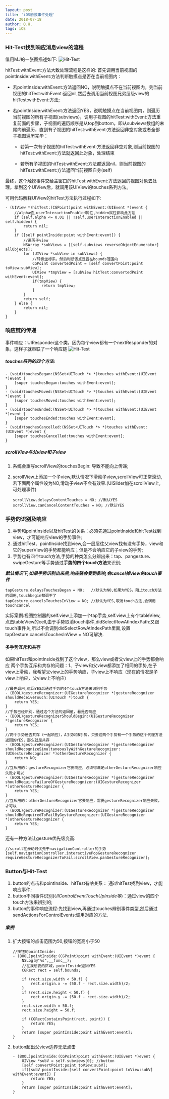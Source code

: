 ```yaml
---
layout: post
title: 'iOS触摸事件处理'
date: 2018-07-18
author: Q.H.
tags: iOS
---
```


### Hit-Test找到响应消息view的流程

借用MJ的一张图描述如下:
![Hit-Test](https://raw.githubusercontent.com/w-qihang/w-qihang.github.io/master/_posts/imgs/hittest.png)

hitTest:withEvent:方法大致处理流程是这样的:
首先调用当前视图的pointInside:withEvent:方法判断触摸点是否在当前视图内：

+ 若pointInside:withEvent:方法返回NO，说明触摸点不在当前视图内，则当前视图的hitTest:withEvent:返回nil,然后去调用当前视图兄弟层级view的hitTest:withEvent:方法;

+ 若pointInside:withEvent:方法返回YES，说明触摸点在当前视图内，则遍历当前视图的所有子视图(subviews)，调用子视图的hitTest:withEvent:方法重复前面的步骤，子视图的遍历顺序是从top到bottom，即从subviews数组的末尾向前遍历，直到有子视图的hitTest:withEvent:方法返回非空对象或者全部子视图遍历完毕：

    - 若第一次有子视图的hitTest:withEvent:方法返回非空对象,则当前视图的hitTest:withEvent:方法就返回此对象，处理结束

    - 若所有子视图的hitTest:withEvent:方法都返回nil，则当前视图的hitTest:withEvent:方法返回当前视图自身(self)

最终，这个触摸事件交给主窗口的hitTest:withEvent:方法返回的视图对象去处理。拿到这个UIView后，就调用该UIView的touches系列方法。

可用代码解释UIView的hitTest方法执行过程如下:

```
- (UIView *)hitTest:(CGPoint)point withEvent:(UIEvent *)event {
    //alpha值,userInteractionEnabled属性,hidden属性影响此方法
    if (self.alpha <= 0.01 || !self.userInteractionEnabled || self.hidden) {
        return nil;
    }
    if ([self pointInside:point withEvent:event]) {
        //遍历子view
        NSArray *subViews = [[self.subviews reverseObjectEnumerator] allObjects];
        for (UIView *subView in subViews) {
            //转换坐标系，然后判断该点是否在bounds范围内
            CGPoint convertedPoint = [self convertPoint:point toView:subView];
            UIView *tmpView = [subView hitTest:convertedPoint withEvent:event];
            if(tmpView) {
                return tmpView;
            }
        }
        return self;
    } else {
        return nil;
    }
}
```
### 响应链的传递
事件响应：UIResponder这个类，因为每个view都有一个nextResponder的对象，这样子就串联了一个响应链
![Hit-Test](https://raw.githubusercontent.com/w-qihang/w-qihang.github.io/master/_posts/imgs/responsechain.png)

##### touches系列的四个方法:

```
- (void)touchesBegan:(NSSet<UITouch *> *)touches withEvent:(UIEvent *)event {
    [super touchesBegan:touches withEvent:event];
}
- (void)touchesMoved:(NSSet<UITouch *> *)touches withEvent:(UIEvent *)event {
    [super touchesMoved:touches withEvent:event];
}
- (void)touchesEnded:(NSSet<UITouch *> *)touches withEvent:(UIEvent *)event {
    [super touchesEnded:touches withEvent:event];
}
- (void)touchesCancelled:(NSSet<UITouch *> *)touches withEvent:(UIEvent *)event {
    [super touchesCancelled:touches withEvent:event];
}
```

##### scrollView与父view和子view
1. 系统会重写scrollView的touchesBegin: 导致不能向上传递;
2. scrollView上添加一个子view,默认情况下滑动子view,scrollView可正常滚动,若下面两个属性设为NO,滑动子view不会有效果.(UISlider加在scrollView上,可处理事件)

    ```
    scrollView.delaysContentTouches = NO; //默认YES
    scrollView.canCancelContentTouches = NO; //默认YES
    ```

### 手势的识别及响应
1. 手势和pointInside以及hitTest的关系：必须先通过pointInside和hitTest找到view，才可能响应view的手势事件;
2. 通过hitTest、pointInside找到view,会一层层往父view找有没有手势，view和它的superView的手势都能响应；但是不会响应它的子view的手势;
3. 手势也有四个touch方法,手势的种类怎么分辨出来：tap、pangesture、swipeGesture等手势通过**手势的四个touch方法**来识别;

***默认情况下,如果手势识别出来后,响应链会受到影响,会cancel掉view的touch事件***

```
tapGesture.delaysTouchesBegan = NO;   //默认为NO,如果为YES，阻止touch方法的调用,touchbegin都调不了
tapGesture.cancelsTouchesInView = NO; //默认为YES,取消touch方法,会调用touchcancel
```
实际案例:视图控制器的self.view上添加一个tap手势,self.view上有个tableView,点击tableView的cell,由于手势取消touch事件,didSelectRowAtIndexPath:又跟touch事件关,所以不会调到didSelectRowAtIndexPath里面,设置tapGesture.cancelsTouchesInView = NO可解决.

#### 多手势互斥和共存
如果hitTest和pointInside找到了这个view，那么view或者父view上的手势都会响应
两个手势互斥和共存的问题：1、子view和父view都添加了相同的手势,在子view上滑动，我希望父view上的手势响应，子view上不响应（现在的情况是子view上响应，父view上不响应）

```
//最先调用,返回YES后通过手势的4个touch方法来识别手势
- (BOOL)gestureRecognizer:(UIGestureRecognizer *)gestureRecognizer shouldReceiveTouch:(UITouch *)touch {
    return YES;
}
//手势已经识别，通过这个方法的返回值，看是否响应
- (BOOL)gestureRecognizerShouldBegin:(UIGestureRecognizer *)gestureRecognizer {
    return YES;
}
//两个手势是否共存（一起响应），A手势和B手势，只要这两个手势有一个手势的这个代理方法返回的YES，那么就是共存
- (BOOL)gestureRecognizer:(UIGestureRecognizer *)gestureRecognizer shouldRecognizeSimultaneouslyWithGestureRecognizer:(UIGestureRecognizer *)otherGestureRecognizer {
    return NO;
}
//互斥用的：gestureRecognizer它要响应，必须得满足otherGestureRecognizer响应失败才可以
- (BOOL)gestureRecognizer:(UIGestureRecognizer *)gestureRecognizer shouldRequireFailureOfGestureRecognizer:(UIGestureRecognizer *)otherGestureRecognizer {
    return YES;
}
//互斥用的：otherGestureRecognizer它要响应，需要gestureRecognizer响应失败，才可以
- (BOOL)gestureRecognizer:(UIGestureRecognizer *)gestureRecognizer shouldBeRequiredToFailByGestureRecognizer:(UIGestureRecognizer *)otherGestureRecognizer {
    return YES;
}
```
还有一种方法让gesture优先级变高:
```
//scroll在滑动时优先于navigationController的手势
[self.navigationController.interactivePopGestureRecognizer requireGestureRecognizerToFail:scrollView.panGestureRecognizer];
```

### Button与Hit-Test
1. button的点击和pointInside、hitTest有啥关系： 通过hitTest找到view，才能响应事件;
2. button不同事件识别(*UIControlEventTouchUpInside等*)：通过view的四个touch方法来辨别的;
3. button的事件响应流程:先找到view,再通过touches辨别事件类型,然后通过sendActionsForControlEvents:调用对应的方法.

##### 案例
1. 扩大按钮的点击范围为50,按钮的宽高小于50

    ```
    //按钮的pointInside:
    - (BOOL)pointInside:(CGPoint)point withEvent:(UIEvent *)event {
        NSLog(@"%s",__func__);
        //在我想要的区域，pointInside返回YES
        CGRect rect = self.bounds;
        
        if (rect.size.width < 50.f) {
            rect.origin.x -= (50.f - rect.size.width)/2;
        }
        if (rect.size.height < 50.f) {
            rect.origin.y -= (50.f - rect.size.width)/2;
        }
        rect.size.width = 50.f;
        rect.size.height = 50.f;
        
        if (CGRectContainsPoint(rect, point)) {
            return YES;
        }
        return [super pointInside:point withEvent:event];
    }
    ```

2. button超出父view边界无法点击

    ```
    - (BOOL)pointInside:(CGPoint)point withEvent:(UIEvent *)event {
        UIView *subV = self.subviews[0]; //button
        [self convertPoint:point toView:subV];
        if([subV pointInside:[self convertPoint:point toView:subV] withEvent:event]) {
            return YES;
        }
        return [super pointInside:point withEvent:event];
    }
    ```

